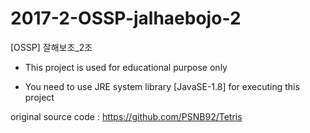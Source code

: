 # 2017-2-OSSP-jalhaebojo-2
[OSSP] 잘해보조_2조

- This project is used for educational purpose only

- You need to use JRE system library [JavaSE-1.8] for executing this project

original source code : https://github.com/PSNB92/Tetris
